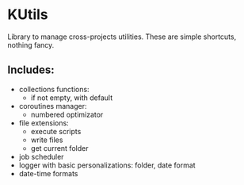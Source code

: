 # KUtils
Library to manage cross-projects utilities.
These are simple shortcuts, nothing fancy.

## Includes:
* collections functions:
	* if not empty, with default
* coroutines manager:
	* numbered optimizator
* file extensions:
	* execute scripts
	* write files
	* get current folder
* job scheduler
* logger with basic personalizations: folder, date format
* date-time formats



